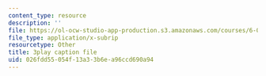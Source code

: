 ```yaml
---
content_type: resource
description: ''
file: https://ol-ocw-studio-app-production.s3.amazonaws.com/courses/6-006-introduction-to-algorithms-spring-2020/026fdd55054f13a33b6ea96ccd690a94_ZA-tUyM_y7s.srt
file_type: application/x-subrip
resourcetype: Other
title: 3play caption file
uid: 026fdd55-054f-13a3-3b6e-a96ccd690a94
---
```

